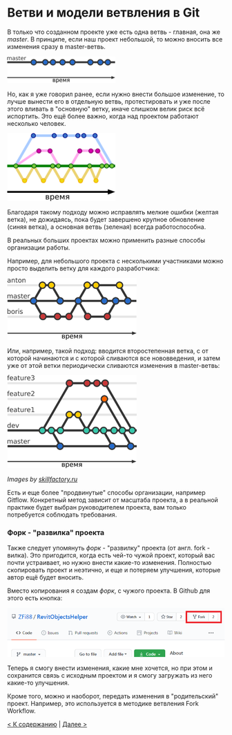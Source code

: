 # Ветви и модели ветвления в Git

В только что созданном проекте уже есть одна ветвь - главная, она же *master*. В принципе, если наш проект небольшой, то можно вносить все изменения сразу в master-ветвь.

<img src="./assets/git_branches1.png" alt="git branche master" width="250"/>

Но, как я уже говорил ранее, если нужно внести большое изменение, то лучше вынести его в отдельную ветвь, протестировать и уже после этого вливать в "основную" ветку, иначе слишком велик риск всё испортить. Это ещё более важно, когда над проектом работают несколько человек.

<img src="./assets/git_branches.png" alt="git branches" width="250"/>


Благодаря такому подходу можно исправлять мелкие ошибки (желтая ветка), не дожидаясь, пока будет завершено крупное обновление (синяя ветка), а основная ветвь (зеленая) всегда работоспособна.

В реальных больших проектах можно применить разные способы организации работы.

Например, для небольшого проекта с несколькими участниками можно просто выделить ветку для каждого разработчика:

<img src="./assets/git_branches_developer.png" alt="git branche developer" width="300"/>

Или, например, такой подход: вводится второстепенная ветка, с от которой начинаются и с которой сливаются все нововведения, и затем уже от этой ветки периодически сливаются изменения в master-ветвь:

<img src="./assets/git_branche_dev.png" alt="git branche dev" width="300"/>

*Images by [skillfactory.ru](skillfactory.ru)*

Есть и еще более "продвинутые" способы организации, например Gitflow. Конкретный метод зависит от масштаба проекта, а в реальной практике будет выбран руководителем проекта, вам только потребуется соблюдать требования.

### Форк - "развилка" проекта

Также следует упомянуть *форк* - "развилку" проекта (от англ. fork - вилка). Это пригодится, когда есть чей-то чужой проект, который вас почти устраивает, но нужно внести какие-то изменения. Полностью скопировать проект и неэтично, и еще и потеряем улучшения, которые автор ещё будет вносить.

Вместо копирования я создам *форк*, с чужого проекта. В Github для этого есть кнопка:

![github fork](./assets/github_fork.png)

Теперь я смогу внести изменения, какие мне хочется, но при этом и сохранится связь с исходным проектом и я смогу загружать из него какие-то улучшения.

Кроме того, можно и наоборот, передать изменения в "родительский" проект. Например, это используется в методике ветвления Fork Workflow.



[< К содержанию](./readme.md) | [Далее >](./07_request.md) 
